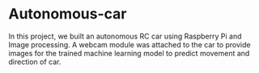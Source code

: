 # Autonomous-car
In this project, we built an autonomous RC car using Raspberry Pi and Image processing. A webcam  module was attached to the car to provide images for the trained machine learning  model to predict movement and direction of car. 

